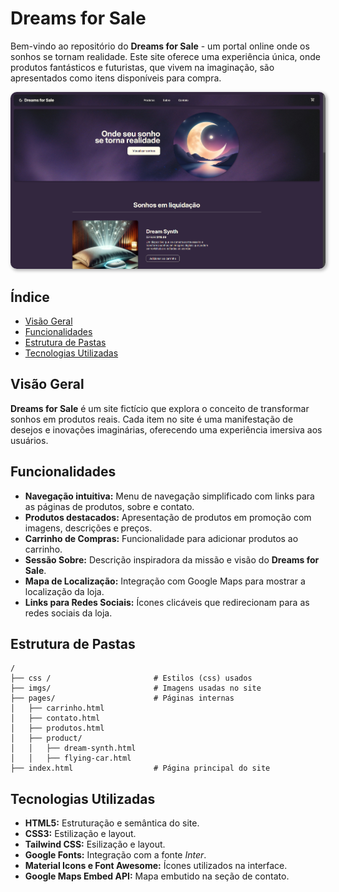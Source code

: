 # Dreams for Sale


Bem-vindo ao repositório do **Dreams for Sale** - um portal online onde os sonhos se tornam realidade. Este site oferece uma experiência única, onde produtos fantásticos e futuristas, que vivem na imaginação, são apresentados como itens disponíveis para compra.

<a href="https://davicesarmorais.github.io/dreams-for-sale"><img style="border-radius: 10px; box-shadow: inset 0 1px 0 0 #ffffff0d, 2px 2px 5px 1px #00000048;" src="./preview.png"></a>

## Índice

- [Visão Geral](#visão-geral)
- [Funcionalidades](#funcionalidades)
- [Estrutura de Pastas](#estrutura-de-pastas)
- [Tecnologias Utilizadas](#tecnologias-utilizadas)

## Visão Geral

**Dreams for Sale** é um site fictício que explora o conceito de transformar sonhos em produtos reais. Cada item no site é uma manifestação de desejos e inovações imaginárias, oferecendo uma experiência imersiva aos usuários.

## Funcionalidades

- **Navegação intuitiva:** Menu de navegação simplificado com links para as páginas de produtos, sobre e contato.
- **Produtos destacados:** Apresentação de produtos em promoção com imagens, descrições e preços.
- **Carrinho de Compras:** Funcionalidade para adicionar produtos ao carrinho.
- **Sessão Sobre:** Descrição inspiradora da missão e visão do **Dreams for Sale**.
- **Mapa de Localização:** Integração com Google Maps para mostrar a localização da loja.
- **Links para Redes Sociais:** Ícones clicáveis que redirecionam para as redes sociais da loja.

## Estrutura de Pastas

```plaintext
/
├── css /                       # Estilos (css) usados 
├── imgs/                       # Imagens usadas no site
├── pages/                      # Páginas internas
│   ├── carrinho.html
│   ├── contato.html
│   ├── produtos.html
│   ├── product/
│   │   ├── dream-synth.html
│   │   ├── flying-car.html
├── index.html                  # Página principal do site
```

## Tecnologias Utilizadas

- **HTML5:** Estruturação e semântica do site.
- **CSS3:** Estilização e layout.
- **Tailwind CSS:** Esilização e layout.
- **Google Fonts:** Integração com a fonte *Inter*.
- **Material Icons e Font Awesome:** Ícones utilizados na interface.
- **Google Maps Embed API:** Mapa embutido na seção de contato.
